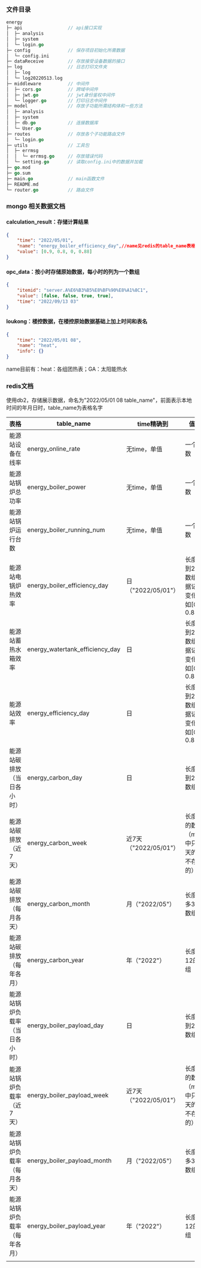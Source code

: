 ### 文件目录

```go
energy                 
├─ api                 // api接口实现
│  ├─ analysis         
│  ├─ system           
│  └─ login.go         
├─ config              // 保存项目初始化所需数据
│  └─ config.ini       
├─ dataReceive         // 存放接受设备数据的接口
├─ log                 // 日志打印文件夹
│  ├─ log              
│  └─ log20220513.log  
├─ middleware          // 中间件
│  ├─ cors.go          // 跨域中间件
│  ├─ jwt.go           // jwt身份鉴权中间件
│  └─ logger.go        // 打印日志中间件
├─ model               // 存放子功能所需结构体和一些方法
│  ├─ analysis         
│  ├─ system           
│  ├─ db.go            // 连接数据库
│  └─ User.go          
├─ routes              // 存放各个子功能路由文件 
│  └─ login.go         
├─ utils               // 工具包
│  ├─ errmsg           
│  │  └─ errmsg.go     // 存放错误代码
│  └─ setting.go       // 读取config.ini中的数据并加载
├─ go.mod              
├─ go.sum              
├─ main.go             // main函数文件
├─ README.md           
└─ router.go           // 路由文件
```

### mongo 相关数据文档

#### calculation_result：存储计算结果
```json
{
    "time": "2022/05/01",
    "name": "energy_boiler_efficiency_day",//name见redis的table_name表格
    "value": [0.9, 0.8, 0, 0.88]
}
```

#### opc_data：按小时存储原始数据，每小时的列为一个数组

```json
{
    "itemid": "server.A%E6%B3%B5%E8%BF%90%E8%A1%8C1",
    "value": [false, false, true, true],
    "time": "2022/09/13 03"
}
```

#### loukong：楼控数据，在楼控原始数据基础上加上时间和表名

```json
{
	"time": "2022/05/01 08",
	"name": "heat",
    "info": {}
}
```

name目前有：heat：各组团热表；GA：太阳能热水

### redis文档

使用db2，存储展示数据，命名为"2022/05/01 08 table_name"，前面表示本地时间的年月日时，table_name为表格名字

| 表格                           | table_name                      | time精确到            | 值格式                                                  |
| ------------------------------ | ------------------------------- | --------------------- | ------------------------------------------------------- |
| 能源站设备在线率               | energy_online_rate              | 无time，单值          | 一个浮点数                                              |
| 能源站锅炉总功率               | energy_boiler_power             | 无time，单值          | 一个浮点数                                              |
| 能源站锅炉运行台数             | energy_boiler_running_num       | 无time，单值          | 一个浮点数                                              |
| 能源站电锅炉热效率             | energy_boiler_efficiency_day    | 日（"2022/05/01"）    | 长度为0到23的数组（根据记录值变化），如[0.9, 0.8, 0...] |
| 能源站蓄热水箱效率             | energy_watertank_efficiency_day | 日                    | 长度为0到23的数组（根据记录值变化），如[0.9, 0.8, 0...] |
| 能源站效率                     | energy_efficiency_day           | 日                    | 长度为0到23的数组（根据记录值变化），如[0.9, 0.8, 0...] |
| 能源站碳排放（当日各小时）     | energy_carbon_day               | 日                    | 长度为0到23的数组                                       |
| 能源站碳排放（近7天）          | energy_carbon_week              | 近7天（"2022/05/01"） | 长度为7的数组（mongo中只存当天的值，不存每周的）        |
| 能源站碳排放（每月各天）       | energy_carbon_month             | 月（"2022/05"）       | 长度为最多31的数组                                      |
| 能源站碳排放（每年各月）       | energy_carbon_year              | 年（"2022"）          | 长度为12的数组                                          |
| 能源站锅炉负载率（当日各小时） | energy_boiler_payload_day       | 日                    | 长度为0到23的数组                                       |
| 能源站锅炉负载率（近7天）      | energy_boiler_payload_week      | 近7天（"2022/05/01"） | 长度为7的数组（mongo中只存当天的值，不存每周的）        |
| 能源站锅炉负载率（每月各天）   | energy_boiler_payload_month     | 月（"2022/05"）       | 长度为最多31的数组                                      |
| 能源站锅炉负载率（每年各月）   | energy_boiler_payload_year      | 年（"2022"）          | 长度为12的数组                                          |
|                                |                                 |                       |                                                         |

